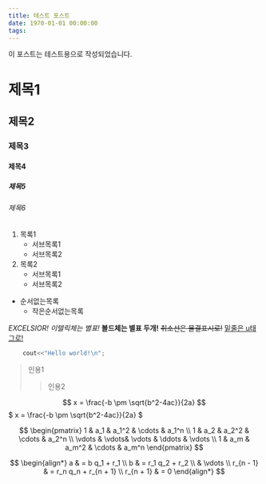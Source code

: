 ```yaml
---
title: 테스트 포스트
date: 1970-01-01 00:00:00
tags:
---
```


이 포스트는 테스트용으로 작성되었습니다.

# 제목1

## 제목2

### 제목3

#### 제목4

##### 제목5

###### 제목6

1. 목록1
   - 서브목록1
   - 서브목록2
1. 목록2
   - 서브목록1
   - 서브목록2

- 순서없는목록
  - 작은순서없는목록

_EXCELSIOR! 이텔릭체는 별표!_
**볼드체는 별표 두개!**
~~취소선은 물결표시로!~~
<u>밑줄은 u태그로!</u>

```cpp
    cout<<"Hello world!\n";
```

> 인용1
>
> > 인용2

$$ x = \frac{-b \pm \sqrt{b^2-4ac}}{2a} $$
$ x = \frac{-b \pm \sqrt{b^2-4ac}}{2a} $

$$
\begin{pmatrix}
 1 & a_1 & a_1^2 & \cdots & a_1^n \\
 1 & a_2 & a_2^2 & \cdots & a_2^n \\
 \vdots  & \vdots& \vdots & \ddots & \vdots \\
 1 & a_m & a_m^2 & \cdots & a_m^n
 \end{pmatrix}
$$

$$
\begin{align*}
a & = b q_1 + r_1 \\
b & = r_1 q_2 + r_2 \\
& \vdots \\
r_{n - 1} & = r_n q_n + r_{n + 1} \\
r_{n + 1} & = 0
\end{align*}
$$
